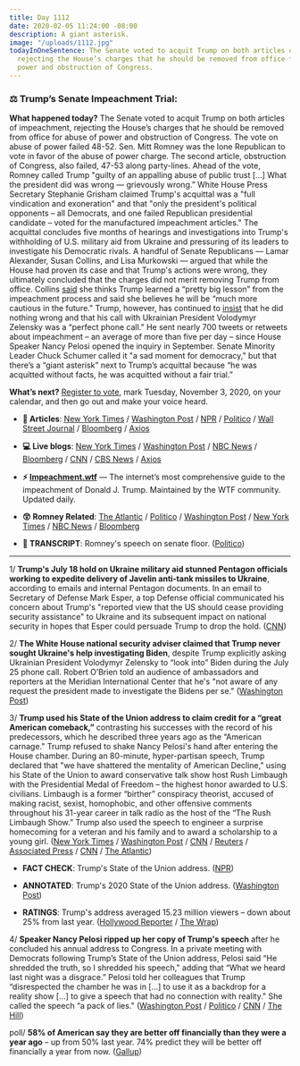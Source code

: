 ```yaml
---
title: Day 1112
date: 2020-02-05 11:24:00 -08:00
description: A giant asterisk.
image: "/uploads/1112.jpg"
todayInOneSentence: The Senate voted to acquit Trump on both articles of impeachment,
  rejecting the House’s charges that he should be removed from office for abuse of
  power and obstruction of Congress.
---
```


### ⚖️ Trump’s Senate Impeachment Trial:

**What happened today?** The Senate voted to acquit Trump on both articles of impeachment, rejecting the House’s charges that he should be removed from office for abuse of power and obstruction of Congress. The vote on abuse of power failed 48-52. Sen. Mitt Romney was the lone Republican to vote in favor of the abuse of power charge. The second article, obstruction of Congress, also failed, 47-53 along party-lines. Ahead of the vote, Romney called Trump "guilty of an appalling abuse of public trust \[...\] What the president did was wrong — grievously wrong.” White House Press Secretary Stephanie Grisham claimed Trump's acquittal was a "full vindication and exoneration" and that "only the president's political opponents – all Democrats, and one failed Republican presidential candidate – voted for the manufactured impeachment articles." The acquittal concludes five months of hearings and investigations into Trump's withholding of U.S. military aid from Ukraine and pressuring of its leaders to investigate his Democratic rivals. A handful of Senate Republicans — Lamar Alexander, Susan Collins, and Lisa Murkowski — argued that while the House had proven its case and that Trump's actions were wrong, they ultimately concluded that the charges did not merit removing Trump from office. Collins [said](https://www.cbsnews.com/news/susan-collins-will-vote-to-acquit-trump-saying-hes-learned-from-impeachment/) she thinks Trump learned a “pretty big lesson” from the impeachment process and said she believes he will be “much more cautious in the future." Trump, however, has continued to [insist](https://www.washingtonpost.com/politics/trump-says-he-plans-to-award-presidential-medal-of-freedom-to-rush-limbaugh/2020/02/04/2d8f6a76-47a7-11ea-ab15-b5df3261b710_story.html) that he did nothing wrong and that his call with Ukrainian President Volodymyr Zelensky was a “perfect phone call.” He sent nearly 700 tweets or retweets about impeachment – an average of more than five per day – since House Speaker Nancy Pelosi opened the inquiry in September. Senate Minority Leader Chuck Schumer called it "a sad moment for democracy," but that there’s a “giant asterisk” next to Trump’s acquittal because “he was acquitted without facts, he was acquitted without a fair trial.”

**What’s next?** [Register to vote](https://vote.gov/), mark Tuesday, November 3, 2020, on your calendar, and then go out and make your voice heard.

* **📝 Articles**: [New York Times](https://www.nytimes.com/2020/02/05/us/politics/trump-acquitted-impeachment.html) / [Washington Post](https://www.washingtonpost.com/politics/in-historic-vote-trump-acquitted-of-impeachment-charges/2020/02/05/8b7ea90e-4832-11ea-ab15-b5df3261b710_story.html) / [NPR](https://www.npr.org/2020/02/05/801429948/not-guilty-trump-acquitted-on-2-articles-of-impeachment-as-historic-trial-closes) / [Politico](https://www.politico.com/news/2020/02/05/trump-impeachment-vote-110805) / [Wall Street Journal](https://www.wsj.com/articles/senate-expected-to-vote-to-acquit-trump-on-impeachment-11580908525) / [Bloomberg](https://www.bloomberg.com/news/articles/2020-02-05/trump-set-for-acquittal-with-democrats-second-guessing-strategy) / [Axios](https://www.axios.com/trump-acquitted-senate-impeachment-trial-797c8a8f-be4e-441c-955e-097f2da39b17.html)

* **💻 Live blogs**: [New York Times](https://www.nytimes.com/2020/02/05/us/politics/impeachment-vote.html) / [Washington Post](https://www.washingtonpost.com/politics/impeachment-trial-live-updates/2020/02/05/a7a79daa-4807-11ea-ab15-b5df3261b710_story.html) / [NBC News](https://www.nbcnews.com/politics/trump-impeachment-inquiry/live-blog/trump-impeachment-trial-senate-votes-articles-impeachment-n1130646) / [Bloomberg](https://www.bloomberg.com/news/articles/2020-02-05/trump-acquittal-certain-in-final-senate-vote-impeachment-update) / [CNN](https://www.cnn.com/politics/live-news/trump-impeachment-trial-02-05-20/) / [CBS News](https://www.cbsnews.com/live-updates/trump-impeachment-trial-senate-vote-verdict-acquittal-today-2020-02-05/) / [Axios](https://www.axios.com/trump-impeachment-trial-live-updates-175149a5-67a5-4911-ae35-23662025f235.html)

* **⚡️ [Impeachment.wtf](https://talk.whatthefuckjusthappenedtoday.com/t/the-impeachment-of-president-donald-j-trump/4547)** — The internet’s most comprehensive guide to the impeachment of Donald J. Trump. Maintained by the WTF community. Updated daily.

* **😲 Romney Related**: [The Atlantic](https://www.theatlantic.com/politics/archive/2020/02/romney-impeach-trump/606127/) / [Politico](https://www.politico.com/news/2020/02/05/sen-mitt-romney-will-vote-to-convict-trump-breaking-with-fellow-republicans-110848) / [Washington Post](https://www.washingtonpost.com/politics/with-his-vote-to-convict-trump-on-abuse-of-power-romney-will-break-with-his-party--and-awaits-the-consequences/2020/02/05/a76dce74-4841-11ea-ab15-b5df3261b710_story.html) / [New York Times](https://www.nytimes.com/2020/02/05/us/politics/romney-convict-trump.html) / [NBC News](https://www.nbcnews.com/politics/trump-impeachment-inquiry/trump-impeachment-sen-doug-jones-says-he-will-vote-convict-n1130756) / [Bloomberg](https://www.bloomberg.com/news/articles/2020-02-05/gop-s-romney-will-vote-to-convict-trump-breaking-with-party)

* **📖 TRANSCRIPT**: Romney's speech on senate floor. ([Politico](https://www.politico.com/news/2020/02/05/mitt-romney-impeachment-vote-speech-transcript-110849))

---

1/ **Trump's July 18 hold on Ukraine military aid stunned Pentagon officials working to expedite delivery of Javelin anti-tank missiles to Ukraine**, according to emails and internal Pentagon documents. In an email to Secretary of Defense Mark Esper, a top Defense official communicated his concern about Trump's "reported view that the US should cease providing security assistance" to Ukraine and its subsequent impact on national security in hopes that Esper could persuade Trump to drop the hold. ([CNN](https://www.cnn.com/2020/02/05/politics/emails-pentagon-alarm-ukraine-aid/index.html))

2/ **The White House national security adviser claimed that Trump never sought Ukraine's help investigating Biden**, despite Trump explicitly asking Ukrainian President Volodymyr Zelensky to “look into” Biden during the July 25 phone call. Robert O’Brien told an audience of ambassadors and reporters at the Meridian International Center that he's "not aware of any request the president made to investigate the Bidens per se." ([Washington Post](https://www.washingtonpost.com/politics/white-house-national-security-adviser-says-trump-didnt-seek-ukraines-help-with-investigations-despite-evidence-to-the-contrary/2020/02/05/a3794450-4833-11ea-ab15-b5df3261b710_story.html))

3/ **Trump used his State of the Union address to claim credit for a “great American comeback,”** contrasting his successes with the record of his predecessors, which he described three years ago as the “American carnage." Trump refused to shake Nancy Pelosi's hand after entering the House chamber. During an 80-minute, hyper-partisan speech, Trump declared that "we have shattered the mentality of American Decline," using his State of the Union to award conservative talk show host Rush Limbaugh with the Presidential Medal of Freedom – the highest honor awarded to U.S. civilians. Limbaugh is a former “birther” conspiracy theorist, accused of making racist, sexist, homophobic, and other offensive comments throughout his 31-year career in talk radio as the host of the “The Rush Limbaugh Show.” Trump also used the speech to engineer a surprise homecoming for a veteran and his family and to award a scholarship to a young girl. ([New York Times](https://www.nytimes.com/2020/02/05/us/politics/trump-state-of-the-union.html) / [Washington Post](https://www.washingtonpost.com/politics/state-of-the-union-impeachment-live-updates/2020/02/04/22ddcdf6-46d6-11ea-ab15-b5df3261b710_story.html) / [CNN](https://www.cnn.com/2020/02/04/politics/trump-pelosi-handshake-state-of-the-union/index.html) / [Reuters](https://www.reuters.com/article/us-usa-trump-speech-congress-idUSKBN1ZZ0I1) / [Associated Press](https://apnews.com/314d6d298427151dc580f81a3ebece78) / [CNN](https://www.cnn.com/2020/02/04/politics/rush-limbaugh-donald-trump-medal-of-freedom/index.html) / [The Atlantic](https://www.theatlantic.com/politics/archive/2012/11/the-gop-must-choose-rush-limbaugh-or-minority-voters/265002/))

* **FACT CHECK**: Trump's State of the Union address. ([NPR](https://www.npr.org/2020/02/04/800983688/fact-check-president-trump-delivers-his-3rd-state-of-the-union-address))

* **ANNOTATED**: Trump's 2020 State of the Union address. ([Washington Post](https://www.washingtonpost.com/politics/2020/02/04/transcript-president-trumps-2020-state-union-address/))

* **RATINGS**: Trump's address averaged 15.23 million viewers – down about 25% from last year. ([Hollywood Reporter](https://www.hollywoodreporter.com/live-feed/state-union-tv-ratings-tuesday-feb-4-2020-1276465) / [The Wrap](https://www.thewrap.com/donald-trump-state-of-the-union-2020-ratings/))

4/ **Speaker Nancy Pelosi ripped up her copy of Trump's speech** after he concluded his annual address to Congress. In a private meeting with Democrats following Trump’s State of the Union address, Pelosi said “He shredded the truth, so I shredded his speech," adding that “What we heard last night was a disgrace.” Pelosi told her colleagues that Trump “disrespected the chamber he was in \[...\] to use it as a backdrop for a reality show \[...\] to give a speech that had no connection with reality." She called the speech “a pack of lies." ([Washington Post](https://www.washingtonpost.com/politics/pelosi-calls-trumps-state-of-the-union-address-a-pack-of-lies-amid-democratic-frustration/2020/02/05/99c6bcda-4833-11ea-8949-a9ca94a90b4c_story.html) / [Politico](https://www.politico.com/news/2020/02/05/nancy-pelosi-unleashes-on-trump-after-state-of-the-union-110825) / [CNN](https://www.cnn.com/2020/02/05/politics/pelosi-trump-speech-shredded-state-of-the-union/index.html) / [The Hill](https://thehill.com/homenews/house/481604-pelosi-trashes-trump-address-he-shredded-the-truth-so-i-shredded-his-speech))

poll/ **58% of American say they are better off financially than they were a year ago** – up from 50% last year. 74% predict they will be better off financially a year from now. ([Gallup](https://news.gallup.com/poll/284264/record-high-optimism-personal-finances.aspx))